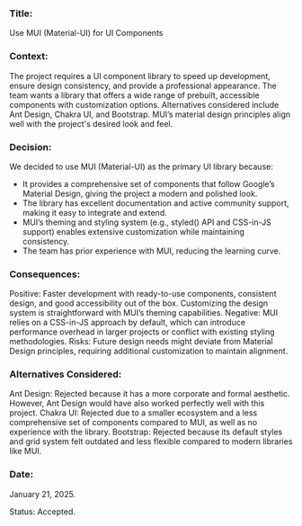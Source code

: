 ### Title:

Use MUI (Material-UI) for UI Components

### Context:

The project requires a UI component library to speed up development, ensure design consistency, and provide a professional appearance.
The team wants a library that offers a wide range of prebuilt, accessible components with customization options.
Alternatives considered include Ant Design, Chakra UI, and Bootstrap.
MUI’s material design principles align well with the project's desired look and feel.

### Decision:

We decided to use MUI (Material-UI) as the primary UI library because:

- It provides a comprehensive set of components that follow Google’s Material Design, giving the project a modern and polished look.
- The library has excellent documentation and active community support, making it easy to integrate and extend.
- MUI’s theming and styling system (e.g., styled() API and CSS-in-JS support) enables extensive customization while maintaining consistency.
- The team has prior experience with MUI, reducing the learning curve.

### Consequences:

Positive: Faster development with ready-to-use components, consistent design, and good accessibility out of the box. Customizing the design system is straightforward with MUI’s theming capabilities.
Negative: MUI relies on a CSS-in-JS approach by default, which can introduce performance overhead in larger projects or conflict with existing styling methodologies.
Risks: Future design needs might deviate from Material Design principles, requiring additional customization to maintain alignment.

### Alternatives Considered:

Ant Design: Rejected because it has a more corporate and formal aesthetic. However, Ant Design would have also worked perfectly well with this project.
Chakra UI: Rejected due to a smaller ecosystem and a less comprehensive set of components compared to MUI, as well as no experience with the library.
Bootstrap: Rejected because its default styles and grid system felt outdated and less flexible compared to modern libraries like MUI.

### Date:

January 21, 2025.

Status:
Accepted.
